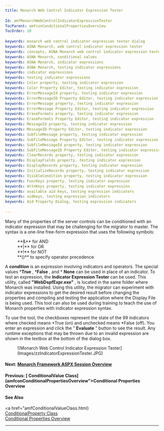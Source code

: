 ```yaml
---
title: Monarch Web Control Indicator Expression Tester

Id: amfMonarchWebControlIndicatorExpressionTester
TocParent: amfconConditionalPropertiesOverview
TocOrder: 10

keywords: monarch web control indicator expression tester dialog
keywords: ASNA Monarch, web control indicator expression tester
keywords: concepts, ASNA Monarch web control indicator expression tester
keywords: ASNA Monarch, conditional values
keywords: ASNA Monarch, indicator expressions
keywords: ASNA Monarch, testing indicator expressions
keywords: indicator expressions
keywords: testing indicator expressions
keywords: Color property, testing indicator expression
keywords: Color Property Editor, testing indicator expression
keywords: ErrorMessageId property, testing indicator expression
keywords: ErrorMessageID Property Editor, testing indicator expression
keywords: ErrorMessage property, testing indicator expression
keywords: ErrorMessage Property Editor, testing indicator expression
keywords: EraseFormats property, testing indicator expression
keywords: EraseFormats Property Editor, testing indicator expression
keywords: MessageId property, testing indicator expression
keywords: MessageID Property Editor, testing indicator expression
keywords: SubfileMessage property, testing indicator expression
keywords: SubfileMessage Property Editor, testing indicator expression
keywords: SubfileMessageId property, testing indicator expression
keywords: SubfileMessageID Property Editor, testing indicator expression
keywords: ClearRecords property, testing indicator expression
keywords: DisplayFields property, testing indicator expression
keywords: DisplayRecords property, testing indicator expression
keywords: InitializeRecords property, testing indicator expression
keywords: VisibleCondition property, testing indicator expression
keywords: FuncKeys property, testing indicator expression
keywords: AttnKeys property, testing indicator expression
keywords: available aid keys, testing expression indicators
keywords: aidkeys, testing expression indicators
keywords: Aid Property Dialog, testing expression indicators

---
```


Many of the properties of the server controls can be conditioned with an indicator expression that may be challenging for the migrator to master. The syntax is a one-line free-form expression that uses the following symbols:
<dl>
        <dd>
 **&amp;**  for AND</dd>
        <dd>
 **|**  for OR</dd>
        <dd>
 **!**  for NOT</dd>
        <dd>
 **()**  to specify operator
        precedence</dd>
</dl>

A ***condition*** is an expression involving indicators and operators. The special values ***True** , ***False** , and * **None** can be used in place of an indicator. To test an expression, the **Indicator Expression Tester** can be used. This utility, called **"WebDspfExpr.exe"** , is located in the same folder where Monarch was installed. Using this utility, the migrator can experiment with indicator expressions to get the desired result before changing the properties and compiling and testing the application where the Display File is being used. This tool can also be used during training to teach the use of Monarch properties with indicator expression syntax.

To use the tool, the checkboxes represent the state of the 99 indicators where checked means *True (on) and unchecked means *False (off). You enter an expression and click the " **Evaluate** " button to see the result. Any runtime exceptions that may be thrown due to an invalid expression are shown in the textbox at the bottom of the dialog box.
<dl>
          <dd>![Monarch Web Control Indicator Expression Tester](Images/zzIndicatorExpressionTester.JPG) </dd>
</dl>

#### Next: [Monarch Framework ASPX Session Overview](amfconFrameworkASPXSessionOverview.html)

#### Previous: [ ConditionalValue Class](amfconConditionalPropertiesOverview">Conditional Properties Overview</a>

#### See Also
<a href="amfConditionalValueClass.html) <br /> [ ConditionalProperty Class](amfConditionalPropertyClass.html) <br />[Conditional Properties Overview](amfconConditionalPropertiesOverview.html)

---

